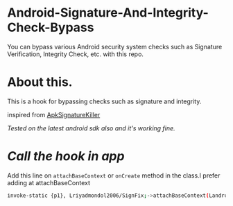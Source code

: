 # Android-Signature-And-Integrity-Check-Bypass
You can bypass various Android security system checks such as Signature Verification, Integrity Check, etc. with this repo.
# About this.
This is a hook for bypassing checks such as signature and integrity.

inspired from [ApkSignatureKiller](https://github.com/L-JINBIN/ApkSignatureKiller)


*Tested on the latest android sdk also and it's working fine.*


# *Call the hook in app*
Add this line on ```attachBaseContext``` or ```onCreate``` method in the class.I prefer adding at attachBaseContext

```bash
invoke-static {p1}, Lriyadmondol2006/SignFix;->attachBaseContext(Landroid/content/Context;)V
```

